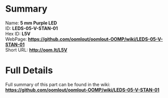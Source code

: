 
Summary
=================
  
Name: __5 mm Purple LED__    
ID: __LEDS-05-V-STAN-01__   
Hex ID: __L5V__   
WebPage: __https://github.com/oomlout/oomlout-OOMP/wiki/LEDS-05-V-STAN-01__   
Short URL: __http://oom.lt/L5V__   

Full Details
==========================
Full summary of this part can be found in the wiki:   
__https://github.com/oomlout/oomlout-OOMP/wiki/LEDS-05-V-STAN-01__    


